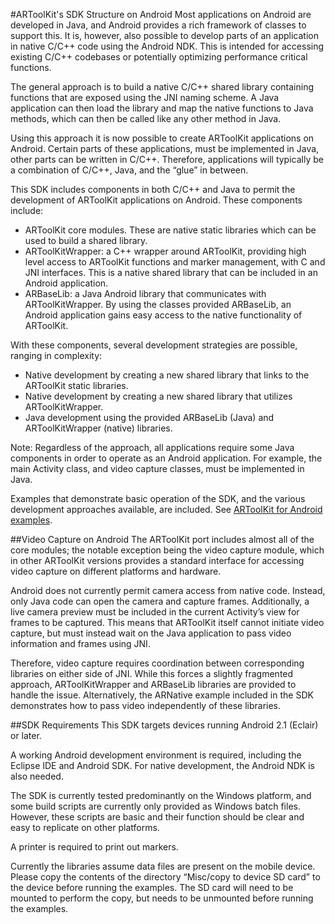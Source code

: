 #ARToolKit's SDK Structure on Android
Most applications on Android are developed in Java, and Android provides a rich framework of classes to support this. It is, however, also possible to develop parts of an application in native C/C++ code using the Android NDK. This is intended for accessing existing C/C++ codebases or potentially optimizing performance critical functions.
 
The general approach is to build a native C/C++ shared library containing functions that are exposed using the JNI naming scheme. A Java application can then load the library and map the native functions to Java methods, which can then be called like any other method in Java.
 
Using this approach it is now possible to create ARToolKit applications on Android. Certain parts of these applications, must be implemented in Java, other parts can be written in C/C++. Therefore, applications will typically be a combination of C/C++, Java, and the “glue” in between.

This SDK includes components in both C/C++ and Java to permit the development of ARToolKit applications on Android. These components include:

-   ARToolKit core modules. These are native static libraries which can be used to build a shared library.
-   ARToolKitWrapper: a C++ wrapper around ARToolKit, providing high level access to ARToolKit functions and marker management, with C and JNI interfaces. This is a native shared library that can be included in an Android application.
-   ARBaseLib: a Java Android library that communicates with ARToolKitWrapper. By using the classes provided ARBaseLib, an Android application gains easy access to the native functionality of ARToolKit.

With these components, several development strategies are possible, ranging in complexity:

-   Native development by creating a new shared library that links to the ARToolKit static libraries.
-   Native development by creating a new shared library that utilizes ARToolKitWrapper.
-   Java development using the provided ARBaseLib (Java) and ARToolKitWrapper (native) libraries.

Note: Regardless of the approach, all applications require some Java components in order to operate as an Android application. For example, the main Activity class, and video capture classes, must be implemented in Java.

Examples that demonstrate basic operation of the SDK, and the various development approaches available, are included. See [ARToolKit for Android examples][1].

##Video Capture on Android
The ARToolKit port includes almost all of the core modules; the notable exception being the video capture module, which in other ARToolKit versions provides a standard interface for accessing video capture on different platforms and hardware.

Android does not currently permit camera access from native code. Instead, only Java code can open the camera and capture frames. Additionally, a live camera preview must be included in the current Activity’s view for frames to be captured. This means that ARToolKit itself cannot initiate video capture, but must instead wait on the Java application to pass video information and frames using JNI.

Therefore, video capture requires coordination between corresponding libraries on either side of JNI. While this forces a slightly fragmented approach, ARToolKitWrapper and ARBaseLib libraries are provided to handle the issue. Alternatively, the ARNative example included in the SDK demonstrates how to pass video independently of these libraries.

##SDK Requirements
This SDK targets devices running Android 2.1 (Eclair) or later.

A working Android development environment is required, including the Eclipse IDE and Android SDK. For native development, the Android NDK is also needed.

The SDK is currently tested predominantly on the Windows platform, and some build scripts are currently only provided as Windows batch files. However, these scripts are basic and their function should be clear and easy to replicate on other platforms.

A printer is required to print out markers.

Currently the libraries assume data files are present on the mobile device. Please copy the contents of the directory “Misc/copy to device SD card” to the device before running the examples. The SD card will need to be mounted to perform the copy, but needs to be unmounted before running the examples.

[1]: 4_Android:android_examples
